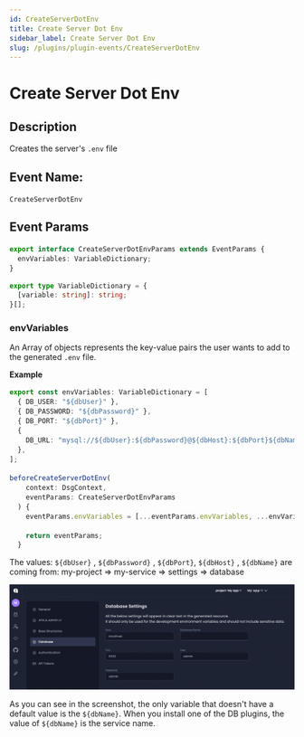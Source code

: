 ```yaml
---
id: CreateServerDotEnv
title: Create Server Dot Env
sidebar_label: Create Server Dot Env
slug: /plugins/plugin-events/CreateServerDotEnv
---
```

# Create Server Dot Env

## Description

Creates the server's `.env` file

## Event Name:
`CreateServerDotEnv`

## Event Params

```ts
export interface CreateServerDotEnvParams extends EventParams {
  envVariables: VariableDictionary;
}
```

```ts
export type VariableDictionary = {
  [variable: string]: string;
}[];
```

### envVariables
An Array of objects represents the key-value pairs the user wants to add to the generated `.env` file.

**Example**

```ts
export const envVariables: VariableDictionary = [
  { DB_USER: "${dbUser}" },
  { DB_PASSWORD: "${dbPassword}" },
  { DB_PORT: "${dbPort}" },
  {
    DB_URL: "mysql://${dbUser}:${dbPassword}@${dbHost}:${dbPort}${dbName}",
  },
];

beforeCreateServerDotEnv(
    context: DsgContext,
    eventParams: CreateServerDotEnvParams
  ) {
    eventParams.envVariables = [...eventParams.envVariables, ...envVariables];

    return eventParams;
  }
```

The values: `${dbUser}` , `${dbPassword}` , `${dbPort}`, `${dbHost}` , `${dbName}` are coming from:
my-project => my-service => settings => database


![](./assets/dbsettings.png)

As you can see in the screenshot, the only variable that doesn't have a default value is the  `${dbName}`.
When you install one of the DB plugins, the value of  `${dbName}` is the service name.

